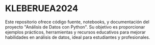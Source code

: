 # KLEBERUEA2024
Este repositorio ofrece código fuente, notebooks, y documentación del proyecto "Análisis de Datos con Python". Su objetivo es proporcionar ejemplos prácticos, herramientas y recursos educativos para mejorar habilidades en análisis de datos, ideal para estudiantes y profesionales.
